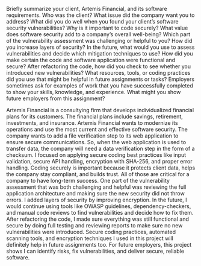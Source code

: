 Briefly summarize your client, Artemis Financial, and its software requirements. Who was the client? What issue did the company want you to address?
What did you do well when you found your client’s software security vulnerabilities? Why is it important to code securely? What value does software security add to a company’s overall well-being?
Which part of the vulnerability assessment was challenging or helpful to you?
How did you increase layers of security? In the future, what would you use to assess vulnerabilities and decide which mitigation techniques to use?
How did you make certain the code and software application were functional and secure? After refactoring the code, how did you check to see whether you introduced new vulnerabilities?
What resources, tools, or coding practices did you use that might be helpful in future assignments or tasks?
Employers sometimes ask for examples of work that you have successfully completed to show your skills, knowledge, and experience. What might you show future employers from this assignment?

Artemis Financial is a consultying firm that develops individualized financial plans for its customers. The financial plans include savings, retirement, investments, and insurance.
Artemis Financial wants to modernize its operations and use the most current and effective software security. The company wants to add a file verification step to its web application to ensure secure communications. 
So, when the web application is used to transfer data, the company will need a data verification step in the form of a checksum.
I focused on applying secure coding best practices like input validation, secure API handling, encryption with SHA-256, and proper error handling. 
Coding securely is important because it protects client data, helps the company stay compliant, and builds trust. All of those are critical for a company to have long-term success.
One part of the vulnerability assessment that was both challenging and helpful was reviewing the full application architecture and making sure the new security did not throw errors. 
I added layers of security by improving encryption.
In the future, I would continue using tools like OWASP guidelines, dependency-checkers, and manual code reviews to find vulnerabilities and decide how to fix them. 
After refactoring the code, I made sure everything was still functional and secure by doing full testing and reviewing reports to make sure no new vulnerabilities were introduced. 
Secure coding practices, automated scanning tools, and encryption techniques I used in this project will definitely help in future assignments too. 
For future employers, this project shows I can identify risks, fix vulnerabilities, and deliver secure, reliable software.
